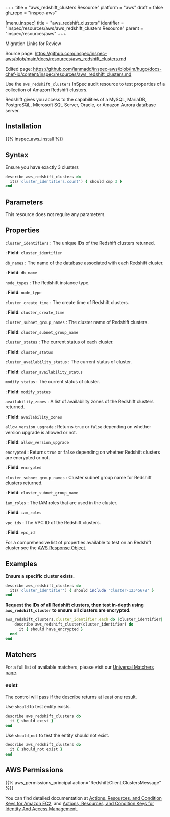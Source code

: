 +++
title = "aws_redshift_clusters Resource"
platform = "aws"
draft = false
gh_repo = "inspec-aws"

[menu.inspec]
title = "aws_redshift_clusters"
identifier = "inspec/resources/aws/aws_redshift_clusters Resource"
parent = "inspec/resources/aws"
+++

<div class="admonition-note">
<p class="admonition-note-title">Migration Links for Review</p>
<div class="admonition-note-text">
<p>Source page: <a href="https://github.com/inspec/inspec-aws/blob/main/docs/resources/aws_redshift_clusters.md">https://github.com/inspec/inspec-aws/blob/main/docs/resources/aws_redshift_clusters.md</a></p>
<p>Edited page: <a href="https://github.com/ianmadd/inspec-aws/blob/im/hugo/docs-chef-io/content/inspec/resources/aws_redshift_clusters.md">https://github.com/ianmadd/inspec-aws/blob/im/hugo/docs-chef-io/content/inspec/resources/aws_redshift_clusters.md</a></p>
</div>
</div>


Use the `aws_redshift_clusters` InSpec audit resource to test properties of a collection of Amazon Redshift clusters.

Redshift gives you access to the capabilities of a MySQL, MariaDB, PostgreSQL, Microsoft SQL Server, Oracle, or Amazon Aurora database server.

## Installation

{{% inspec_aws_install %}}

## Syntax

Ensure you have exactly 3 clusters

```ruby
describe aws_redshift_clusters do
  its('cluster_identifiers.count') { should cmp 3 }
end
```

## Parameters

This resource does not require any parameters.

## Properties

`cluster_identifiers`
: The unique IDs of the Redshift clusters returned.

: **Field**: `cluster_identifier`

`db_names`
: The name of the database associated with each Redshift cluster.

: **Field**: `db_name`

`node_types`
: The Redshift instance type.

: **Field**: `node_type`

`cluster_create_time`
: The create time of Redshift clusters.

: **Field**: `cluster_create_time`

`cluster_subnet_group_names`
: The cluster name of Redshift clusters.

: **Field**: `cluster_subnet_group_name`

`cluster_status`
: The current status of each cluster.

: **Field**: `cluster_status`

`cluster_availability_status`
: The current status of cluster.

: **Field**: `cluster_availability_status`

`modify_status`
: The current status of cluster.

: **Field**: `modify_status`

`availability_zones`
: A list of availability zones of the Redshift clusters returned.

: **Field**: `availability_zones`

`allow_version_upgrade`
: Returns `true` or `false` depending on whether version upgrade is allowed or not.

: **Field**: `allow_version_upgrade`

`encrypted`
: Returns `true` or `false` depending on whether Redshift clusters are encrypted or not.

: **Field**: `encrypted`

`cluster_subnet_group_names`
: Cluster subnet group name for Redshift clusters returned.

: **Field**: `cluster_subnet_group_name`

`iam_roles`
: The IAM roles that are used in the cluster.

: **Field**: `iam_roles`

`vpc_ids`
: The VPC ID of the Redshift clusters.

: **Field**: `vpc_id`

For a comprehensive list of properties available to test on an Redshift cluster see the [AWS Response Object](https://docs.aws.amazon.com/sdk-for-ruby/v3/api/Aws/Redshift/Client.html#describe_clusters-instance_method.html).

## Examples

**Ensure a specific cluster exists.**

```ruby
describe aws_redshift_clusters do
  its('cluster_identifier') { should include 'cluster-12345678' }
end
```

**Request the IDs of all Redshift clusters, then test in-depth using `aws_redshift_cluster` to ensure all clusters are encrypted.**

```ruby
aws_redshift_clusters.cluster_identifier.each do |cluster_identifier|
    describe aws_redshift_cluster(cluster_identifier) do
      it { should have_encrypted }
  end
end
```

## Matchers

For a full list of available matchers, please visit our [Universal Matchers page](https://www.inspec.io/docs/reference/matchers/).

### exist

The control will pass if the describe returns at least one result.

Use `should` to test entity exists.

```ruby
describe aws_redshift_clusters do
  it { should exist }
end
```

Use `should_not` to test the entity should not exist.

```ruby
describe aws_redshift_clusters do
  it { should_not exist }
end
```

## AWS Permissions

{{% aws_permissions_principal action="Redshift:Client:ClustersMessage" %}}

You can find detailed documentation at [Actions, Resources, and Condition Keys for Amazon EC2](https://docs.aws.amazon.com/IAM/latest/UserGuide/list_amazonec2.html), and [Actions, Resources, and Condition Keys for Identity And Access Management](https://docs.aws.amazon.com/IAM/latest/UserGuide/list_identityandaccessmanagement.html).
